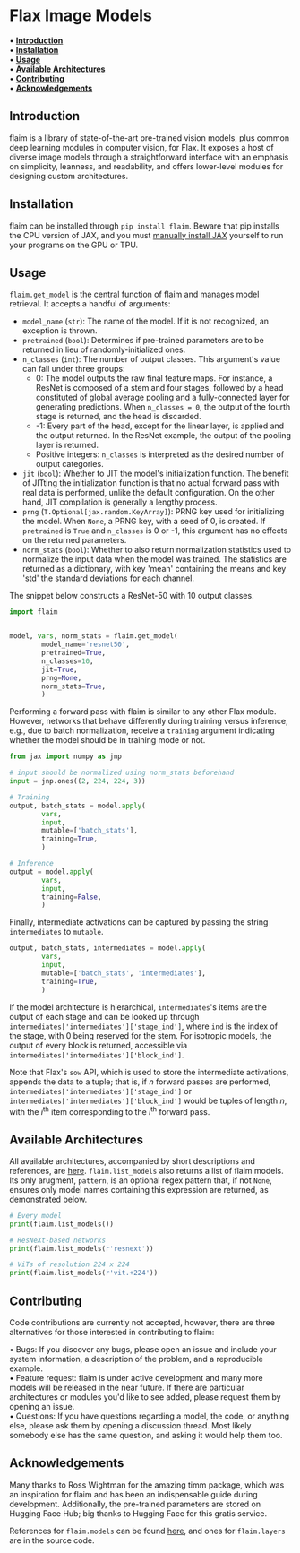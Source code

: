 # Flax Image Models

• <strong>[Introduction](#introduction)</strong><br>
• <strong>[Installation](#installation)</strong><br>
• <strong>[Usage](#usage)</strong><br>
• <strong>[Available Architectures](#available-architectures)</strong><br>
• <strong>[Contributing](#contributing)</strong><br>
• <strong>[Acknowledgements](#acknowledgements)</strong><br>



## Introduction

flaim is a library of state-of-the-art pre-trained vision models, plus common deep learning modules in computer vision, for Flax.
It exposes a host of diverse image models through a straightforward interface with an emphasis on simplicity, leanness, and readability,
and offers lower-level modules for designing custom architectures.

## Installation

flaim can be installed through ```pip install flaim```. Beware that pip installs the CPU version of JAX, and you must [manually install JAX](https://github.com/google/jax#installation) yourself to run your programs on the GPU or TPU.

## Usage

```flaim.get_model``` is the central function of flaim and manages model retrieval. It accepts a handful
of arguments:
* ```model_name``` (```str```): The name of the model. If it is not recognized, an exception is thrown.
* ```pretrained``` (```bool```): Determines if pre-trained parameters are to be returned in lieu of randomly-initialized ones.
* ```n_classes``` (```int```): The number of output classes. This argument's value can fall under three groups:
  * 0: The model outputs the raw final feature maps. For instance, a ResNet is composed of a stem and four stages, followed
  by a head constituted of global average pooling and a fully-connected layer for generating predictions. When ```n_classes = 0```, the output of
  the fourth stage is returned, and the head is discarded. 
  * -1: Every part of the head, except for the linear layer, is applied and the output returned. In the ResNet example, the output of 
  the pooling layer is returned.
  * Positive integers: ```n_classes``` is interpreted as the desired number of output categories.
* ```jit``` (```bool```): Whether to JIT the model's initialization function. The benefit of JITting the initialization function 
is that no actual forward pass with real data is performed, unlike the default configuration. On the other hand, JIT compilation 
is generally a lengthy process.
* ```prng``` (```T.Optional[jax.random.KeyArray]```): PRNG key used for initializing the model. When ```None```,
a PRNG key, with a seed of 0, is created. If ```pretrained``` is ```True``` and ```n_classes``` is 0 or -1, this argument has no effects
on the returned parameters.
* ```norm_stats``` (```bool```): Whether to also return normalization statistics used to normalize the input data when the model was trained. The  statistics are returned as a dictionary, with key 'mean' containing the means and key 'std' the standard deviations for each channel.

The snippet below constructs a ResNet-50 with 10 output classes.

```python
import flaim


model, vars, norm_stats = flaim.get_model(
        model_name='resnet50',
        pretrained=True,
        n_classes=10,
        jit=True,
        prng=None,
        norm_stats=True,
        )
```

Performing a forward pass with flaim is similar to any other Flax module. However, networks
that behave differently during training versus inference, e.g., due to batch normalization, 
receive a ```training``` argument indicating whether the model should be in training mode or not. 

```python
from jax import numpy as jnp

# input should be normalized using norm_stats beforehand
input = jnp.ones((2, 224, 224, 3))

# Training
output, batch_stats = model.apply(
        vars,
        input,
        mutable=['batch_stats'],
        training=True,
        )

# Inference
output = model.apply(
        vars,
        input,
        training=False,
        )
```

Finally, intermediate activations can be captured by passing the string ```intermediates``` to ```mutable```. 

```python
output, batch_stats, intermediates = model.apply(
        vars,
        input,
        mutable=['batch_stats', 'intermediates'],
        training=True,
        )
```

If the model architecture is hierarchical, ```intermediates```'s items are the output of each stage and can be looked up through 
```intermediates['intermediates']['stage_ind']```, where ```ind``` is the index of the stage, with 0 being reserved for the stem. For isotropic models, the output of every block is returned, accessible via ```intermediates['intermediates']['block_ind']```.

Note that Flax's ```sow``` API, which is used to store the intermediate activations, appends the data to a tuple; that is, if _n_ forward passes are performed, ```intermediates['intermediates']['stage_ind']``` or ```intermediates['intermediates']['block_ind']``` would be tuples of length _n_, with the *i*<sup>th</sup> item corresponding to the *i*<sup>th</sup> forward pass.

## Available Architectures

All available architectures, accompanied by short descriptions and references, are [here](https://github.com/bobmcdear/flaim/blob/main/ARCHITECTURES.md). ```flaim.list_models``` also returns a list of flaim models. Its only arugment, ```pattern```, is an optional regex pattern that, if not ```None```, ensures only model names containing this expression are returned, as demonstrated below.

```python
# Every model
print(flaim.list_models())

# ResNeXt-based networks
print(flaim.list_models(r'resnext'))

# ViTs of resolution 224 x 224
print(flaim.list_models(r'vit.+224'))
```

## Contributing

Code contributions are currently not accepted, however, there are three alternatives for those interested in contributing to flaim: 

• Bugs: If you discover any bugs, please open an issue and include your system information, a description of the problem, and a reproducible example.<br>
• Feature request: flaim is under active development and many more models will be released in the near future. If there are particular architectures or modules you'd like to see added, please request them by opening an issue.<br>
• Questions: If you have questions regarding a model, the code, or anything else, please ask them by opening a discussion thread. Most likely somebody else has the same question, and asking it would help them too.<br>


## Acknowledgements

Many thanks to Ross Wightman for the amazing timm package, which was an inspiration for flaim and has been an indispensable guide during development. Additionally, the pre-trained parameters are stored on Hugging Face Hub; big thanks to Hugging Face for this gratis service.

References for ```flaim.models``` can be found [here](https://github.com/bobmcdear/flaim/blob/main/ARCHITECTURES.md), and ones for ```flaim.layers``` are in the source code.
